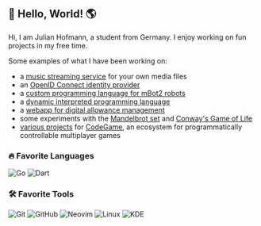 ## 👋 Hello, World! 🌎

Hi, I am Julian Hofmann, a student from Germany. I enjoy working on fun projects in my free time. 

Some examples of what I have been working on:
- a [music streaming service](https://github.com/juho05/crossonic) for your own media files
- an [OpenID Connect identity provider](https://github.com/juho05/h-id)
- a [custom programming language for mBot2 robots](https://github.com/juho05/embe)
- a [dynamic interpreted programming language](https://github.com/juho05/crab)
- a [webapp for digital allowance management](https://github.com/juho05/h-bank)
- some experiments with the [Mandelbrot set](https://github.com/juho05/fractals) and [Conway's Game of Life](https://github.com/juho05/golminator)
- [various projects](https://github.com/orgs/code-game-project/repositories) for [CodeGame](https://github.com/orgs/code-game-project), an ecosystem for programmatically controllable multiplayer games

### 🔥 Favorite Languages

![Go](https://img.shields.io/badge/-Go-000000?style=flat&logo=go&logoColor=ffffff&labelColor=00ADD8)
![Dart](https://img.shields.io/badge/-Dart-000000?style=flat&logo=dart&logoColor=ffffff&labelColor=0175C2)

### 🛠️ Favorite Tools

![Git](https://img.shields.io/badge/-Git-000000?style=flat&logo=git&logoColor=F05032&labelColor=ffffff)
![GitHub](https://img.shields.io/badge/-GitHub-000000?style=flat&logo=github&logoColor=000000&labelColor=ffffff)
![Neovim](https://img.shields.io/badge/-Neovim-000000?style=flat&logo=neovim&logoColor=57A143&labelColor=000000)
![Linux](https://img.shields.io/badge/-Linux-000000?style=flat&logo=linux&logoColor=000000&labelColor=ffffff)
![KDE](https://img.shields.io/badge/-KDE-000000?style=flat&logo=kde&logoColor=ffffff&labelColor=1D99F3)
